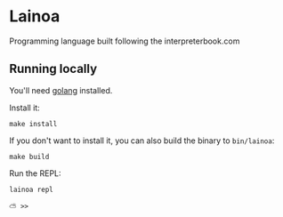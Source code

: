 # Lainoa

Programming language built following the interpreterbook.com

## Running locally

You'll need [golang](https://golang.org/) installed.

Install it:

```
make install
```

If you don't want to install it, you can also build the binary to `bin/lainoa`:

```
make build
```

Run the REPL:

```
lainoa repl

⛅️ >> 
```
